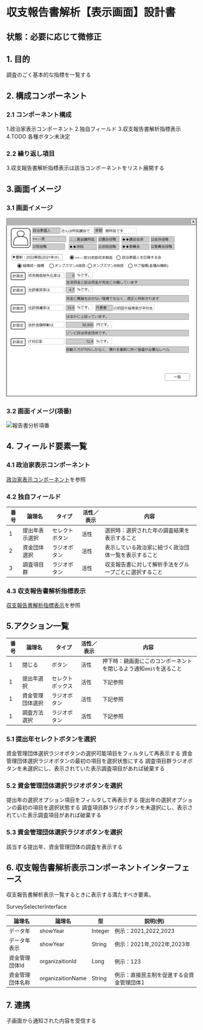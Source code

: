 ﻿# 収支報告書解析【表示画面】設計書

## 状態：必要に応じて微修正

## 1. 目的

調査のごく基本的な指標を一覧する

## 2. 構成コンポーネント

### 2.1 コンポーネント構成

1.政治家表示コンポーネント
2.独自フィールド
3.収支報告書解析指標表示
4.TODO 各種ボタン未決定

### 2.2 繰り返し項目

3.収支報告書解析指標表示は該当コンポーネントをリスト展開する

## 3.画面イメージ

### 3.1 画面イメージ

![報告書分析](image/報告書分析.drawio.png)

### 3.2 画面イメージ(項番)

![報告書分析項番](image/報告書分析項番.drawio.png)

## 4. フィールド要素一覧

### 4.1 政治家表示コンポーネント

[政治家表示コンポーネント](../../common/front/politician/politician_view_vue.md)を参照

### 4.2 独自フィールド

| 番号 |     論理名     |     タイプ     | 活性／表示 |                          内容                          |
| ---- | -------------- | -------------- | ---------- | ------------------------------------------------------ |
| 1    | 提出年表示選択 | セレクトボタン | 活性       | 選択時：選択された年の調査結果を表示すること           |
| 2    | 資金団体選択   | ラジオボタン   | 活性       | 表示している政治家に紐づく政治団体一覧を表示すること   |
| 3    | 調査項目群     | ラジオボタン   | 活性       | 収支報告書に対して解析手法をグループごとに選択すること |

### 4.3 収支報告書解析指標表示

[収支報告書解析指標表示](survey_indicator_vue.md)を参照

## 5.アクション一覧

| 番号 |      論理名      |      タイプ      | 活性／表示 |                                内容                                |
| ---- | ---------------- | ---------------- | ---------- | ------------------------------------------------------------------ |
| 1    | 閉じる           | ボタン           | 活性       | 押下時：親画面にこのコンポーネントを閉じるよう通知`emit`を送ること |
| 1    | 提出年選択       | セレクトボックス | 活性       | 下記参照                                                           |
| 1    | 資金管理団体選択 | ラジオボタン     | 活性       | 下記参照                                                           |
| 1    | 調査方法選択     | ラジオボタン     | 活性       | 下記参照                                                           |

### 5.1 提出年セレクトボタンを選択

資金管理団体選択ラジオボタンの選択可能項目をフィルタして再表示する
資金管理団体選択ラジオボタンの最初の項目を選択状態にする
調査項目群ラジオボタンを未選択にし、表示されていた表示調査項目があれば破棄する

### 5.2 資金管理団体選択ラジオボタンを選択

提出年の選択オプション項目をフィルタして再表示する
提出年の選択オプションの最初の項目を選択状態する
調査項目群ラジオボタンを未選択にし、表示されていた表示調査項目があれば破棄する

### 5.3 資金管理団体選択ラジオボタンを選択

該当する提出年、資金管理団体の調査を表示する

## 6. 収支報告書解析表示コンポーネントインターフェース

収支報告書解析表示一覧するときに表示する満たすべき要素。

SurveySelecterInterface

 |      論理名      |      論理名       |   型    |                 説明(例)                  |
 | ---------------- | ----------------- | ------- | ----------------------------------------- |
 | データ年         | showYear          | Integer | 例示：2021,2022,2023                      |
 | データ年表示     | showYear          | String  | 例示：2021年,2022年,2023年                |
 | 資金管理団体Id   | organizaitionId   | Long    | 例示：123                                 |
 | 資金管理団体名称 | organizaitionName | String  | 例示：直接民主制を促進する会資金管理団体1 |

## 7. 連携

子画面から通知された内容を受信する
